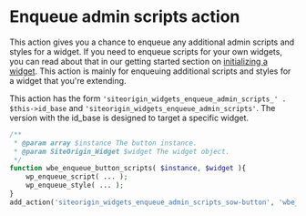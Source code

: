 # Enqueue admin scripts action

This action gives you a chance to enqueue any additional admin scripts and styles for a widget. If you need to enqueue scripts for your own widgets, you can read about that in our getting started section on [initializing a widget](../../getting-started/initializing-a-widget.md). This action is mainly for enqueuing additional scripts and styles for a widget that you're extending.

This action has the form `'siteorigin_widgets_enqueue_admin_scripts_' . $this->id_base` and `'siteorigin_widgets_enqueue_admin_scripts'`. The version with the id_base is designed to target a specific widget.

```php
/**
 * @param array $instance The button instance.
 * @param SiteOrigin_Widget $widget The widget object.
 */
function wbe_enqueue_button_scripts( $instance, $widget ){
	wp_enqueue_script( ... );
	wp_enqueue_style( ... );
}
add_action('siteorigin_widgets_enqueue_admin_scripts_sow-button', 'wbe_enqueue_button_scripts', 10, 2);
```